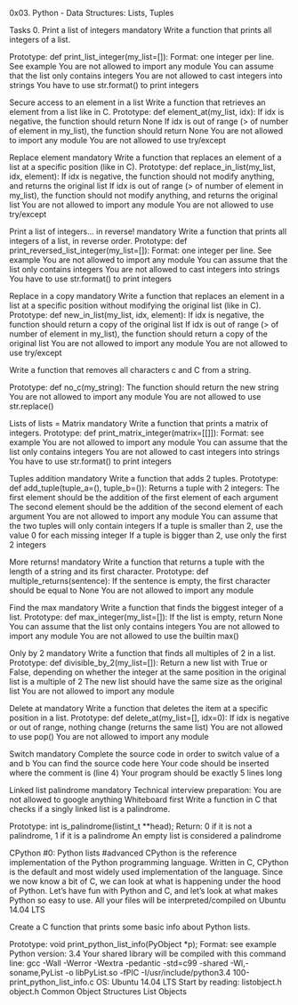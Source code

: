 0x03. Python - Data Structures: Lists, Tuples

Tasks 0. Print a list of integers mandatory Write a function that prints all integers of a list.

Prototype: def print_list_integer(my_list=[]): Format: one integer per line. See example You are not allowed to import any module You can assume that the list only contains integers You are not allowed to cast integers into strings You have to use str.format() to print integers

Secure access to an element in a list Write a function that retrieves an element from a list like in C.
Prototype: def element_at(my_list, idx): If idx is negative, the function should return None If idx is out of range (> of number of element in my_list), the function should return None You are not allowed to import any module You are not allowed to use try/except

Replace element mandatory Write a function that replaces an element of a list at a specific position (like in C).
Prototype: def replace_in_list(my_list, idx, element): If idx is negative, the function should not modify anything, and returns the original list If idx is out of range (> of number of element in my_list), the function should not modify anything, and returns the original list You are not allowed to import any module You are not allowed to use try/except

Print a list of integers... in reverse! mandatory Write a function that prints all integers of a list, in reverse order.
Prototype: def print_reversed_list_integer(my_list=[]): Format: one integer per line. See example You are not allowed to import any module You can assume that the list only contains integers You are not allowed to cast integers into strings You have to use str.format() to print integers

Replace in a copy mandatory Write a function that replaces an element in a list at a specific position without modifying the original list (like in C).
Prototype: def new_in_list(my_list, idx, element): If idx is negative, the function should return a copy of the original list If idx is out of range (> of number of element in my_list), the function should return a copy of the original list You are not allowed to import any module You are not allowed to use try/except

Write a function that removes all characters c and C from a string.

Prototype: def no_c(my_string): The function should return the new string You are not allowed to import any module You are not allowed to use str.replace()

Lists of lists = Matrix mandatory Write a function that prints a matrix of integers.
Prototype: def print_matrix_integer(matrix=[[]]): Format: see example You are not allowed to import any module You can assume that the list only contains integers You are not allowed to cast integers into strings You have to use str.format() to print integers

Tuples addition mandatory Write a function that adds 2 tuples.
Prototype: def add_tuple(tuple_a=(), tuple_b=()): Returns a tuple with 2 integers: The first element should be the addition of the first element of each argument The second element should be the addition of the second element of each argument You are not allowed to import any module You can assume that the two tuples will only contain integers If a tuple is smaller than 2, use the value 0 for each missing integer If a tuple is bigger than 2, use only the first 2 integers

More returns! mandatory Write a function that returns a tuple with the length of a string and its first character.
Prototype: def multiple_returns(sentence): If the sentence is empty, the first character should be equal to None You are not allowed to import any module

Find the max mandatory Write a function that finds the biggest integer of a list.
Prototype: def max_integer(my_list=[]): If the list is empty, return None You can assume that the list only contains integers You are not allowed to import any module You are not allowed to use the builtin max()

Only by 2 mandatory Write a function that finds all multiples of 2 in a list.
Prototype: def divisible_by_2(my_list=[]): Return a new list with True or False, depending on whether the integer at the same position in the original list is a multiple of 2 The new list should have the same size as the original list You are not allowed to import any module

Delete at mandatory Write a function that deletes the item at a specific position in a list.
Prototype: def delete_at(my_list=[], idx=0): If idx is negative or out of range, nothing change (returns the same list) You are not allowed to use pop() You are not allowed to import any module

Switch mandatory Complete the source code in order to switch value of a and b
You can find the source code here Your code should be inserted where the comment is (line 4) Your program should be exactly 5 lines long

Linked list palindrome mandatory Technical interview preparation:
You are not allowed to google anything Whiteboard first Write a function in C that checks if a singly linked list is a palindrome.

Prototype: int is_palindrome(listint_t **head); Return: 0 if it is not a palindrome, 1 if it is a palindrome An empty list is considered a palindrome

CPython #0: Python lists #advanced CPython is the reference implementation of the Python programming language. Written in C, CPython is the default and most widely used implementation of the language. Since we now know a bit of C, we can look at what is happening under the hood of Python. Let’s have fun with Python and C, and let’s look at what makes Python so easy to use.
All your files will be interpreted/compiled on Ubuntu 14.04 LTS

Create a C function that prints some basic info about Python lists.

Prototype: void print_python_list_info(PyObject *p); Format: see example Python version: 3.4 Your shared library will be compiled with this command line: gcc -Wall -Werror -Wextra -pedantic -std=c99 -shared -Wl,-soname,PyList -o libPyList.so -fPIC -I/usr/include/python3.4 100-print_python_list_info.c OS: Ubuntu 14.04 LTS Start by reading: listobject.h object.h Common Object Structures List Objects
